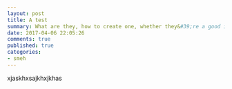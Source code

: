 ```yaml
---
layout: post
title: A test
summary: What are they, how to create one, whether they&#39;re a good idea and how to check it&#39;s working!!
date: 2017-04-06 22:05:26
comments: true
published: true
categories:
- smeh
---
```

xjaskhxsajkhxjkhas